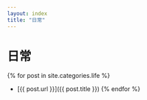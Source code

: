 ```yaml
---
layout: index 
title: "日常"
---  
```

# 日常
{% for post in site.categories.life %}
- [{{ post.url }}]({{ post.title }})
{% endfor %}